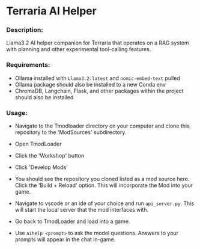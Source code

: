 # Terraria AI Helper
### Description:
Llama3.2 AI helper companion for Terraria that operates on a RAG system with planning and other experimental tool-calling features.

### Requirements:
- Ollama installed with `Llama3.2:latest` and `nomic-embed-text` pulled
- Ollama package should also be installed to a new Conda env
- ChromaDB, Langchain, Flask, and other packages within the project should also be installed
### Usage:
- Navigate to the Tmodloader directory on your computer and clone this repository to the 'ModSources' subdirectory.

- Open TmodLoader
- Click the 'Workshop' button
- Click 'Develop Mods'
- You should see the repository you cloned listed as a mod source here. Click the 'Build + Reload' option. This will incorporate the Mod into your game.
- Navigate to vscode or an ide of your choice and run `api_server.py`. This will start the local server that the mod interfaces with.
- Go back to TmodLoader and load into a game.
- Use `aihelp <prompt>` to ask the model questions. Answers to your prompts will appear in the chat in-game.